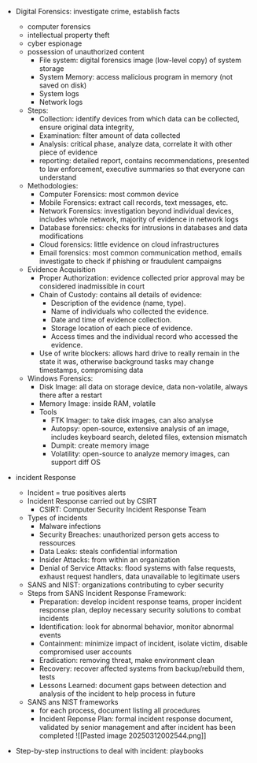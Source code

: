 
- Digital Forensics: investigate crime, establish facts
	- computer forensics
	- intellectual property theft
	- cyber espionage
	- possession of unauthorized content
		- File system: digital forensics image (low-level copy) of system storage
		- System Memory: access malicious program in memory (not saved on disk)
		- System logs
		- Network logs
	- Steps: 
		- Collection: identify devices from which data can be collected, ensure original data integrity, 
		- Examination: filter amount of data collected
		- Analysis: critical phase, analyze data, correlate it with other piece of evidence
		- reporting: detailed report, contains recommendations, presented to law enforcement, executive summaries so that everyone can understand
	- Methodologies:
		- Computer Forensics: most common device 
		- Mobile Forensics: extract call records, text messages, etc.
		- Network Forensics: investigation beyond individual devices, includes whole network, majority of evidence in network logs
		- Database forensics: checks for intrusions in databases and data modifications
		- Cloud forensics: little evidence on cloud infrastructures
		- Email forensics: most common communication method, emails investigate to check if phishing or fraudulent campaigns
	- Evidence Acquisition
		- Proper Authorization: evidence collected prior approval may be considered inadmissible in court
		- Chain of Custody: contains all details of evidence:
			- Description of the evidence (name, type).
			- Name of individuals who collected the evidence.
			- Date and time of evidence collection.
			- Storage location of each piece of evidence.
			- Access times and the individual record who accessed the evidence.
		- Use of write blockers: allows hard drive to really remain in the state it was, otherwise background tasks may change timestamps, compromising data
	- Windows Forensics:
		- Disk Image: all data on storage device, data non-volatile, always there after a restart
		- Memory Image: inside RAM, volatile
		- Tools
			- FTK Imager: to take disk images, can also analyse
			- Autopsy: open-source, extensive analysis of an image, includes keyboard search, deleted files, extension mismatch
			- Dumpit: create memory image
			- Volatility: open-source to analyze memory images, can support diff OS


- incident Response
	- Incident = true positives alerts
	- Incident Response carried out by CSIRT
		- CSIRT: Computer Security Incident Response Team
	- Types of incidents
		- Malware infections
		- Security Breaches: unauthorized person gets access to ressources
		- Data Leaks: steals confidential information
		- Insider Attacks: from within an organization
		- Denial of Service Attacks: flood systems with false requests, exhaust request handlers, data unavailable to legitimate users
	- SANS and NIST: organizations contributing to cyber security
	- Steps from SANS Incident Response Framework:
		- Preparation: develop incident response teams, proper incident response plan, deploy necessary security solutions to combat incidents
		- Identification: look for abnormal behavior, monitor abnormal events
		- Containment: minimize impact of incident, isolate victim, disable compromised user accounts
		- Eradication: removing threat, make environment clean
		- Recovery: recover affected systems from backup/rebuild them, tests 
		- Lessons Learned: document gaps between detection and analysis of the incident to help process in future
	- SANS ans NIST frameworks
		- for each process, document listing all procedures
		- Incident Reponse Plan: formal incident response document, validated by senior management and after incident has been completed
![[Pasted image 20250312002544.png]]
- Step-by-step instructions to deal with incident: playbooks